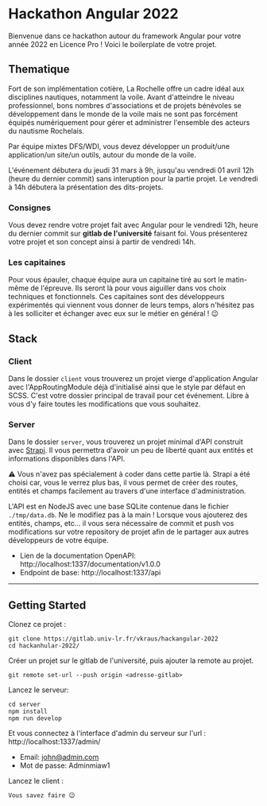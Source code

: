 # Hackathon Angular 2022

Bienvenue dans ce hackathon autour du framework Angular pour votre année 2022 en Licence Pro !
Voici le boilerplate de votre projet.

## Thematique
Fort de son implémentation cotière, La Rochelle offre un cadre idéal aux disciplines nautiques, notamment la voile. Avant d'atteindre le niveau professionnel, bons nombres d'associations et de projets bénévoles se développement dans le monde de la voile mais ne sont pas forcément équipés numériquement pour gérer et administrer l'ensemble des acteurs du nautisme Rochelais.

Par équipe mixtes DFS/WDI, vous devez développer un produit/une application/un site/un outils, autour du monde de la voile.

L'événement débutera du jeudi 31 mars à 9h, jusqu'au vendredi 01 avril 12h (heure du dernier commit) sans interuption pour la partie projet. Le vendredi à 14h débutera la présentation des dits-projets.

### Consignes
Vous devez rendre votre projet fait avec Angular pour le vendredi 12h, heure du dernier commit sur **gitlab de l'université** faisant foi.
Vous présenterez votre projet et son concept ainsi à partir de vendredi 14h.

### Les capitaines

Pour vous épauler, chaque équipe aura un capitaine tiré au sort le matin-même de l'épreuve. Ils seront là pour vous aiguiller dans vos choix techniques et fonctionnels. Ces capitaines sont des développeurs expérimentés qui viennent vous donner de leurs temps, alors n'hésitez pas à les solliciter et échanger avec eux sur le métier en général ! 😉

## Stack

### Client

Dans le dossier `client` vous trouverez un projet vierge d'application Angular avec l'AppRoutingModule déjà d'initialisé ainsi que le style par défaut en SCSS.
C'est votre dossier principal de travail pour cet événement. Libre à vous d'y faire toutes les modifications que vous souhaitez.

### Server

Dans le dossier `server`, vous trouverez un projet minimal d'API construit avec [Strapi](https://strapi.io/). Il vous permettra d'avoir un peu de liberté quant aux entités et informations disponibles dans l'API.

⚠️ Vous n'avez pas spécialement à coder dans cette partie là. Strapi a été choisi car, vous le verrez plus bas, il vous permet de créer des routes, entités et champs facilement au travers d'une interface d'administration. 

L'API est en NodeJS avec une base SQLite contenue dans le fichier `./tmp/data.db`. Ne le modifiez pas à la main !
Lorsque vous ajouterez des entités, champs, etc... il vous sera nécessaire de commit et push vos modifications sur votre repository de projet afin de le partager aux autres développeurs de votre équipe.

- Lien de la documentation OpenAPI: http://localhost:1337/documentation/v1.0.0
- Endpoint de base: http://localhost:1337/api

----

## Getting Started

Clonez ce projet : 
```
git clone https://gitlab.univ-lr.fr/vkraus/hackangular-2022
cd hackanhular-2022/
```

Créer un projet sur le gitlab de l'université, puis ajouter la remote au projet.
```
git remote set-url --push origin <adresse-gitlab>
```

Lancez le serveur:
```
cd server
npm install
npm run develop
```
Et vous connectez à l'interface d'admin du serveur sur l'url : http://localhost:1337/admin/

- Email: john@admin.com
- Mot de passe: Adminmiaw1

Lancez le client : 
```
Vous savez faire 😉
```
